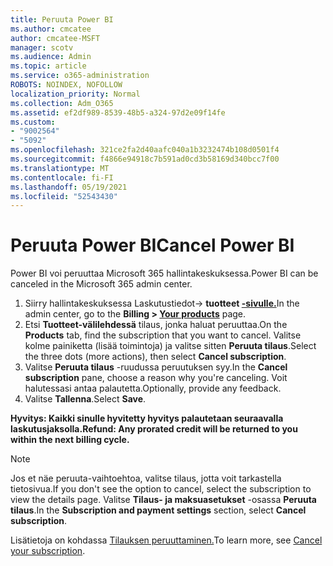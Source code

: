 ```yaml
---
title: Peruuta Power BI
ms.author: cmcatee
author: cmcatee-MSFT
manager: scotv
ms.audience: Admin
ms.topic: article
ms.service: o365-administration
ROBOTS: NOINDEX, NOFOLLOW
localization_priority: Normal
ms.collection: Adm_O365
ms.assetid: ef2df989-8539-48b5-a324-97d2e09f14fe
ms.custom:
- "9002564"
- "5092"
ms.openlocfilehash: 321ce2fa2d40aafc040a1b3232474b108d0501f4
ms.sourcegitcommit: f4866e94918c7b591ad0cd3b58169d340bcc7f00
ms.translationtype: MT
ms.contentlocale: fi-FI
ms.lasthandoff: 05/19/2021
ms.locfileid: "52543430"
---
```

# <a name="cancel-power-bi"></a><span data-ttu-id="2215b-102">Peruuta Power BI</span><span class="sxs-lookup"><span data-stu-id="2215b-102">Cancel Power BI</span></span>

<span data-ttu-id="2215b-103">Power BI voi peruuttaa Microsoft 365 hallintakeskuksessa.</span><span class="sxs-lookup"><span data-stu-id="2215b-103">Power BI can be canceled in the Microsoft 365 admin center.</span></span>

1. <span data-ttu-id="2215b-104">Siirry hallintakeskuksessa Laskutustiedot-> **tuotteet [-sivulle.](https://go.microsoft.com/fwlink/p/?linkid=842054)**</span><span class="sxs-lookup"><span data-stu-id="2215b-104">In the admin center, go to the **Billing > [Your products](https://go.microsoft.com/fwlink/p/?linkid=842054)** page.</span></span>
2. <span data-ttu-id="2215b-105">Etsi **Tuotteet-välilehdessä** tilaus, jonka haluat peruuttaa.</span><span class="sxs-lookup"><span data-stu-id="2215b-105">On the **Products** tab, find the subscription that you want to cancel.</span></span> <span data-ttu-id="2215b-106">Valitse kolme painiketta (lisää toimintoja) ja valitse sitten **Peruuta tilaus**.</span><span class="sxs-lookup"><span data-stu-id="2215b-106">Select the three dots (more actions), then select **Cancel subscription**.</span></span>
3. <span data-ttu-id="2215b-107">Valitse **Peruuta tilaus** -ruudussa peruutuksen syy.</span><span class="sxs-lookup"><span data-stu-id="2215b-107">In the **Cancel subscription** pane, choose a reason why you're canceling.</span></span> <span data-ttu-id="2215b-108">Voit halutessasi antaa palautetta.</span><span class="sxs-lookup"><span data-stu-id="2215b-108">Optionally, provide any feedback.</span></span>
4. <span data-ttu-id="2215b-109">Valitse **Tallenna**.</span><span class="sxs-lookup"><span data-stu-id="2215b-109">Select **Save**.</span></span>

<span data-ttu-id="2215b-110">**Hyvitys: Kaikki sinulle hyvitetty hyvitys palautetaan seuraavalla laskutusjaksolla.**</span><span class="sxs-lookup"><span data-stu-id="2215b-110">**Refund: Any prorated credit will be returned to you within the next billing cycle.**</span></span>

> [!NOTE]
> <span data-ttu-id="2215b-111">Jos et näe peruuta-vaihtoehtoa, valitse tilaus, jotta voit tarkastella tietosivua.</span><span class="sxs-lookup"><span data-stu-id="2215b-111">If you don't see the option to cancel, select the subscription to view the details page.</span></span> <span data-ttu-id="2215b-112">Valitse **Tilaus- ja maksuasetukset** -osassa **Peruuta tilaus**.</span><span class="sxs-lookup"><span data-stu-id="2215b-112">In the **Subscription and payment settings** section, select **Cancel subscription**.</span></span>

<span data-ttu-id="2215b-113">Lisätietoja on kohdassa [Tilauksen peruuttaminen.](/microsoft-365/commerce/subscriptions/cancel-your-subscription)</span><span class="sxs-lookup"><span data-stu-id="2215b-113">To learn more, see [Cancel your subscription](/microsoft-365/commerce/subscriptions/cancel-your-subscription).</span></span>